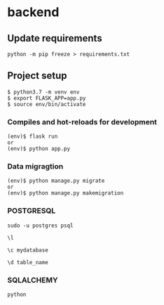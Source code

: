 # backend

## Update requirements
```
python -m pip freeze > requirements.txt
```

## Project setup
```
$ python3.7 -m venv env
$ export FLASK_APP=app.py
$ source env/bin/activate
```

### Compiles and hot-reloads for development

```
(env)$ flask run
or 
(env)$ python app.py
```

### Data migragtion

```
(env)$ python manage.py migrate
or 
(env)$ python manage.py makemigration
```

### POSTGRESQL
```
sudo -u postgres psql

\l

\c mydatabase

\d table_name
```
### SQLALCHEMY
```
python
```
